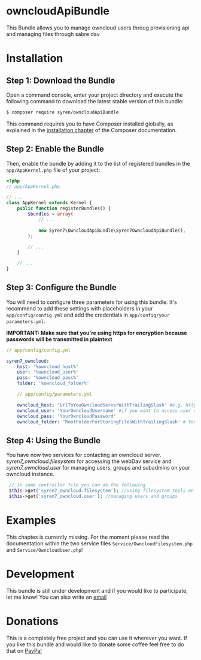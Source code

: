 # owncloudApiBundle

This Bundle allows you to manage owncloud users throug provisioning api and managing files through sabre dav

# Installation

## Step 1: Download the Bundle

Open a command console, enter your project directory and execute the
following command to download the latest stable version of this bundle:

```bash
$ composer require syren/owncloudApiBundle
```

This command requires you to have Composer installed globally, as explained
in the [installation chapter](https://getcomposer.org/doc/00-intro.md)
of the Composer documentation.

## Step 2: Enable the Bundle

Then, enable the bundle by adding it to the list of registered bundles
in the `app/AppKernel.php` file of your project:

```php
<?php
// app/AppKernel.php

// ...
class AppKernel extends Kernel {
    public function registerBundles() {
        $bundles = array(
            // ...

            new Syren7\OwncloudApiBundle\Syren7OwncloudApiBundle(),
        );

        // ...
    }

    // ...
}
```

## Step 3: Configure the Bundle

You will need to configure three parameters for using this bundle.
It's recommend to add these settings with placeholders in your `app/config/config.yml` and add the credentials in `app/config/your parameters.yml`.

**IMPORTANT: Make sure that you're using https for encryption because passwords will be transmitted in plaintext**

```yaml
// app/config/config.yml

syren7_owncloud:
    host: '%owncloud_host%'
    user: '%owncloud_user%'
    pass: '%owncloud_pass%'
    folder: '%owncloud_folder%'

```

```yaml
    // app/config/parameters.yml

    owncloud_host: 'UrlToYouOwncloudServerWithTrailingSlash' #e.g. https://cloud.yourhost.com/ or https://yourhost.com/owncloud/
    owncloud_user: 'YourOwncloudUsername' #if you want to access user specific functions (like adding and removeing), make sure your owncloud user has enough rights
    owncloud_pass: 'YourOwncloudPassword'
    owncloud_folder: 'RootFolderForStoringFilesWithTrailingSlash' # You can add here some folder where you want to store your files. Leave empty if you want to user the users root directory

```

## Step 4: Using the Bundle

You have now two services for contacting an owncloud server. *syren7_owncloud.filesystem* for accessing the webDav service and *syren7_owncloud.user* for managing users, groups and subadmins on your owncloud instance.
```php
 // in some controller file you can do the following
 $this->get('syren7_owncloud.filesystem'); //using filesystem tools on owncloud
 $this->get('syren7_owncloud.user'); //managing users and groups
```

# Examples

This chaptes is currently missing. For the moment please read the documentation within the two service files `Service/OwncloudFilesystem.php` and `Service/OwncloudUser.php`!

# Development

This bundle is still under development and if you would like to participate, let me know! You can also write an [email](mailto:konstantin@tuemmler.org)

# Donations

This is a completely free project and you can use it wherever you want. If you like this bundle and would like to donate some coffee feel free to do that on [PayPal](https://paypal.me/tuemmlerkon)

